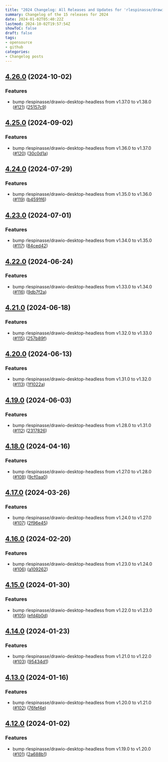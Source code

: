 ```yaml
---
title: "2024 Changelog: All Releases and Updates for 'rlespinasse/drawio-export'"
summary: Changelog of the 15 releases for 2024
date: 2024-01-02T05:40:22Z
lastmod: 2024-10-02T19:57:54Z
showToC: false
draft: false
tags:
- opensource
- github
categories:
- Changelog posts
---
```

## [4.26.0](https://github.com/rlespinasse/drawio-export/compare/v4.25.0...v4.26.0) (2024-10-02)


### Features

* bump rlespinasse/drawio-desktop-headless from v1.37.0 to v1.38.0 ([#121](https://github.com/rlespinasse/drawio-export/issues/121)) ([25157c9](https://github.com/rlespinasse/drawio-export/commit/25157c9d3b3ff756e8c7749657943c74e652f732))



## [4.25.0](https://github.com/rlespinasse/drawio-export/compare/v4.24.0...v4.25.0) (2024-09-02)


### Features

* bump rlespinasse/drawio-desktop-headless from v1.36.0 to v1.37.0 ([#120](https://github.com/rlespinasse/drawio-export/issues/120)) ([30c0d1a](https://github.com/rlespinasse/drawio-export/commit/30c0d1a58c1b82e8a94c6c9843d9ce619e805fca))



## [4.24.0](https://github.com/rlespinasse/drawio-export/compare/v4.23.0...v4.24.0) (2024-07-29)


### Features

* bump rlespinasse/drawio-desktop-headless from v1.35.0 to v1.36.0 ([#119](https://github.com/rlespinasse/drawio-export/issues/119)) ([b4591f6](https://github.com/rlespinasse/drawio-export/commit/b4591f64e4ae2b18364b3f2a1115f78d9de7973f))



## [4.23.0](https://github.com/rlespinasse/drawio-export/compare/v4.22.0...v4.23.0) (2024-07-01)


### Features

* bump rlespinasse/drawio-desktop-headless from v1.34.0 to v1.35.0 ([#117](https://github.com/rlespinasse/drawio-export/issues/117)) ([84ced42](https://github.com/rlespinasse/drawio-export/commit/84ced426582d7796a4b5e5a2079af9428e02e0c9))



## [4.22.0](https://github.com/rlespinasse/drawio-export/compare/v4.21.0...v4.22.0) (2024-06-24)


### Features

* bump rlespinasse/drawio-desktop-headless from v1.33.0 to v1.34.0 ([#116](https://github.com/rlespinasse/drawio-export/issues/116)) ([9db7f2a](https://github.com/rlespinasse/drawio-export/commit/9db7f2a70838f8a5f6f71b8c19aa8da3bcd8f91c))



## [4.21.0](https://github.com/rlespinasse/drawio-export/compare/v4.20.0...v4.21.0) (2024-06-18)


### Features

* bump rlespinasse/drawio-desktop-headless from v1.32.0 to v1.33.0 ([#115](https://github.com/rlespinasse/drawio-export/issues/115)) ([257b89f](https://github.com/rlespinasse/drawio-export/commit/257b89f7808856f12e28516f93fd3acebf5b9297))



## [4.20.0](https://github.com/rlespinasse/drawio-export/compare/v4.19.0...v4.20.0) (2024-06-13)


### Features

* bump rlespinasse/drawio-desktop-headless from v1.31.0 to v1.32.0 ([#113](https://github.com/rlespinasse/drawio-export/issues/113)) ([1f1022a](https://github.com/rlespinasse/drawio-export/commit/1f1022aa2af47056531268c15daa981d8305e208))



## [4.19.0](https://github.com/rlespinasse/drawio-export/compare/v4.18.0...v4.19.0) (2024-06-03)


### Features

* bump rlespinasse/drawio-desktop-headless from v1.28.0 to v1.31.0 ([#112](https://github.com/rlespinasse/drawio-export/issues/112)) ([2317826](https://github.com/rlespinasse/drawio-export/commit/2317826979523368ad30e9d8af517102bda1d8d6))



## [4.18.0](https://github.com/rlespinasse/drawio-export/compare/v4.17.0...v4.18.0) (2024-04-16)


### Features

* bump rlespinasse/drawio-desktop-headless from v1.27.0 to v1.28.0 ([#108](https://github.com/rlespinasse/drawio-export/issues/108)) ([9cf0aa0](https://github.com/rlespinasse/drawio-export/commit/9cf0aa0c0b002c5c0377c1f9246107e45c894a9a))



## [4.17.0](https://github.com/rlespinasse/drawio-export/compare/v4.16.0...v4.17.0) (2024-03-26)


### Features

* bump rlespinasse/drawio-desktop-headless from v1.24.0 to v1.27.0 ([#107](https://github.com/rlespinasse/drawio-export/issues/107)) ([2f96e45](https://github.com/rlespinasse/drawio-export/commit/2f96e45267022367b648ce984fe2473f70ec0743))



## [4.16.0](https://github.com/rlespinasse/drawio-export/compare/v4.15.0...v4.16.0) (2024-02-20)


### Features

* bump rlespinasse/drawio-desktop-headless from v1.23.0 to v1.24.0 ([#106](https://github.com/rlespinasse/drawio-export/issues/106)) ([a109262](https://github.com/rlespinasse/drawio-export/commit/a10926279668ffdb3c0bda9d47276d6f64ae7a3b))



## [4.15.0](https://github.com/rlespinasse/drawio-export/compare/v4.14.0...v4.15.0) (2024-01-30)


### Features

* bump rlespinasse/drawio-desktop-headless from v1.22.0 to v1.23.0 ([#105](https://github.com/rlespinasse/drawio-export/issues/105)) ([efd4b0d](https://github.com/rlespinasse/drawio-export/commit/efd4b0d6d7cca4959ae8d26016f71133ce14bce5))



## [4.14.0](https://github.com/rlespinasse/drawio-export/compare/v4.13.0...v4.14.0) (2024-01-23)


### Features

* bump rlespinasse/drawio-desktop-headless from v1.21.0 to v1.22.0 ([#103](https://github.com/rlespinasse/drawio-export/issues/103)) ([95434d1](https://github.com/rlespinasse/drawio-export/commit/95434d16a7937bee4b9bb7c654a9c4e4db8c8021))



## [4.13.0](https://github.com/rlespinasse/drawio-export/compare/v4.12.0...v4.13.0) (2024-01-16)


### Features

* bump rlespinasse/drawio-desktop-headless from v1.20.0 to v1.21.0 ([#102](https://github.com/rlespinasse/drawio-export/issues/102)) ([76fef4e](https://github.com/rlespinasse/drawio-export/commit/76fef4ef9533b5181be5735db9a6dcfc5acc0540))



## [4.12.0](https://github.com/rlespinasse/drawio-export/compare/v4.11.0...v4.12.0) (2024-01-02)


### Features

* bump rlespinasse/drawio-desktop-headless from v1.19.0 to v1.20.0 ([#101](https://github.com/rlespinasse/drawio-export/issues/101)) ([2a688b1](https://github.com/rlespinasse/drawio-export/commit/2a688b12a62487934c1a3dbffef72a27bece9255))



